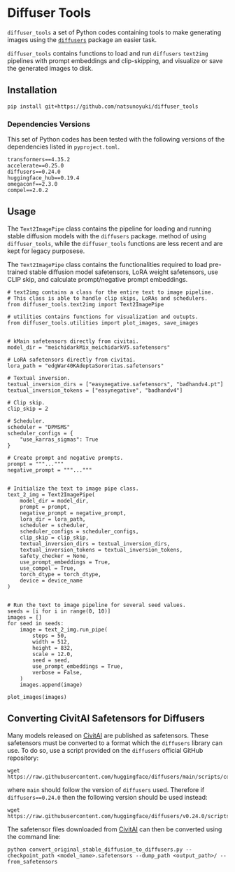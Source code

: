 # Diffuser Tools 
`diffuser_tools` a set of Python codes containing tools to make generating images using the <a href = "https://github.com/huggingface/diffusers">`diffusers`</a> package an easier task.

`diffuser_tools` contains functions to load and run `diffusers` `text2img` pipelines with prompt embeddings and clip-skipping, and visualize or save the generated images to disk. 

## Installation
```
pip install git+https://github.com/natsunoyuki/diffuser_tools
```

### Dependencies Versions
This set of Python codes has been tested with the following versions of the dependencies listed in `pyproject.toml`.
```
transformers==4.35.2
accelerate==0.25.0
diffusers==0.24.0
huggingface_hub==0.19.4
omegaconf==2.3.0
compel==2.0.2
```

## Usage 
The `Text2ImagePipe` class contains the pipeline for loading and running stable diffusion models with the `diffusers` package.
 method of using `diffuser_tools`, while the `diffuser_tools` functions are less recent and are kept for legacy purposese.

The `Text2ImagePipe` class contains the functionalities required to load pre-trained stable diffusion model safetensors, LoRA weight safetensors, use CLIP skip, and calculate prompt/negative prompt embeddings.

```
# text2img contains a class for the entire text to image pipeline.
# This class is able to handle clip skips, LoRAs and schedulers.
from diffuser_tools.text2img import Text2ImagePipe

# utilities contains functions for visualization and outupts.
from diffuser_tools.utilities import plot_images, save_images


# kMain safetensors directly from civitai.
model_dir = "meichidarkMix_meichidarkV5.safetensors"

# LoRA safetensors directly from civitai.
lora_path = "edgWar40KAdeptaSororitas.safetensors"

# Textual inversion.
textual_inversion_dirs = ["easynegative.safetensors", "badhandv4.pt"]
textual_inversion_tokens = ["easynegative", "badhandv4"]

# Clip skip.
clip_skip = 2

# Scheduler. 
scheduler = "DPMSMS"
scheduler_configs = {
    "use_karras_sigmas": True
}

# Create prompt and negative prompts.
prompt = """..."""
negative_prompt = """..."""


# Initialize the text to image pipe class.
text_2_img = Text2ImagePipe(
    model_dir = model_dir,
    prompt = prompt,
    negative_prompt = negative_prompt,
    lora_dir = lora_path,
    scheduler = scheduler,
    scheduler_configs = scheduler_configs,
    clip_skip = clip_skip,
    textual_inversion_dirs = textual_inversion_dirs,
    textual_inversion_tokens = textual_inversion_tokens,
    safety_checker = None,
    use_prompt_embeddings = True,
    use_compel = True,
    torch_dtype = torch_dtype,
    device = device_name
)


# Run the text to image pipeline for several seed values.
seeds = [i for i in range(0, 10)]
images = []
for seed in seeds:
    image = text_2_img.run_pipe(
        steps = 50,
        width = 512,
        height = 832,
        scale = 12.0,
        seed = seed,
        use_prompt_embeddings = True,
        verbose = False,
    )
    images.append(image)

plot_images(images)
```

## Converting CivitAI Safetensors for Diffusers
Many models released on <a href = "https://civitai.com">CivitAI</a> are published as safetensors. These safetensors must be converted to a format which the `diffusers` library can use. To do so, use a script provided on the `diffusers` official GitHub repository:
```
wget https://raw.githubusercontent.com/huggingface/diffusers/main/scripts/convert_original_stable_diffusion_to_diffusers.py
```
where `main` should follow the version of `diffusers` used. Therefore if `diffusers==0.24.0` then the following version should be used instead:
```
wget https://raw.githubusercontent.com/huggingface/diffusers/v0.24.0/scripts/convert_original_stable_diffusion_to_diffusers.py
```
The safetensor files downloaded from <a href = "https://civitai.com">CivitAI</a> can then be converted using the command line:
```
python convert_original_stable_diffusion_to_diffusers.py --checkpoint_path <model_name>.safetensors --dump_path <output_path>/ --from_safetensors
```
